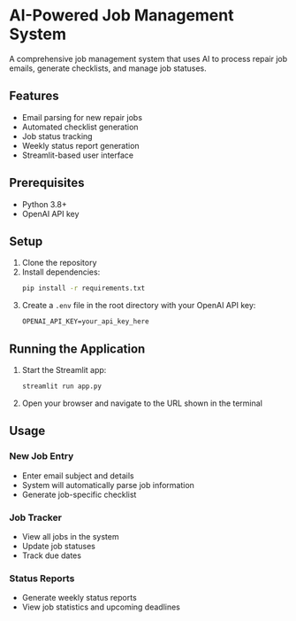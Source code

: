 # AI-Powered Job Management System

A comprehensive job management system that uses AI to process repair job emails, generate checklists, and manage job statuses.

## Features

- Email parsing for new repair jobs
- Automated checklist generation
- Job status tracking
- Weekly status report generation
- Streamlit-based user interface

## Prerequisites

- Python 3.8+
- OpenAI API key

## Setup

1. Clone the repository
2. Install dependencies:
   ```bash
   pip install -r requirements.txt
   ```
3. Create a `.env` file in the root directory with your OpenAI API key:
   ```
   OPENAI_API_KEY=your_api_key_here
   ```

## Running the Application

1. Start the Streamlit app:
   ```bash
   streamlit run app.py
   ```
2. Open your browser and navigate to the URL shown in the terminal

## Usage

### New Job Entry
- Enter email subject and details
- System will automatically parse job information
- Generate job-specific checklist

### Job Tracker
- View all jobs in the system
- Update job statuses
- Track due dates

### Status Reports
- Generate weekly status reports
- View job statistics and upcoming deadlines